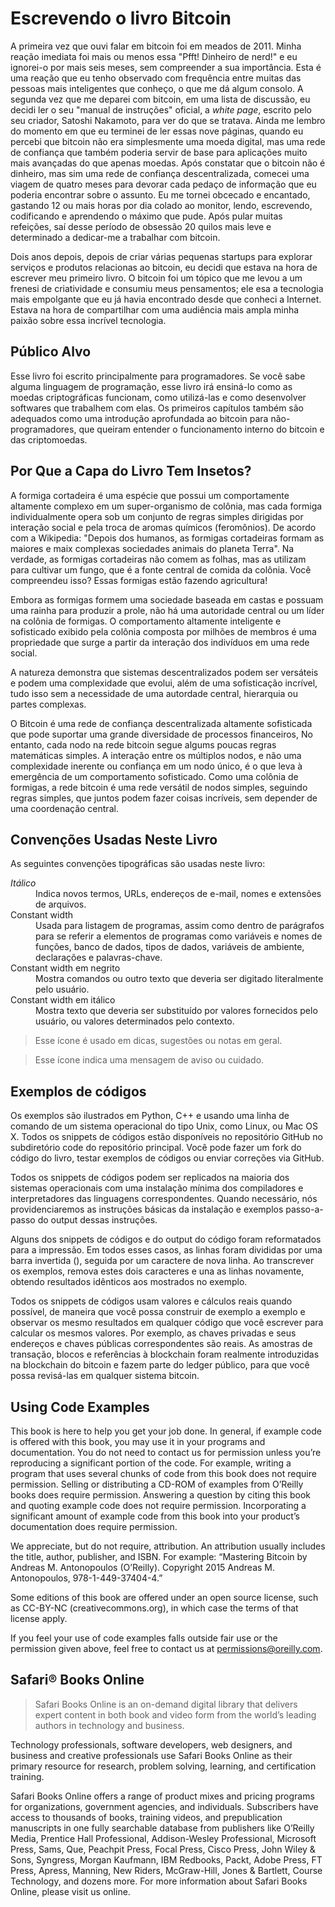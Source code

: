 # Escrevendo o livro Bitcoin

A primeira vez que ouvi falar em bitcoin foi em meados de 2011. Minha reação imediata foi mais ou menos essa "Pfft! Dinheiro de nerd!" e eu ignorei-o por mais seis meses, sem compreender a sua importância. Esta é uma reação que eu tenho observado com frequência entre muitas das pessoas mais inteligentes que conheço, o que me dá algum consolo. A segunda vez que me deparei com bitcoin, em uma lista de discussão, eu decidi ler o seu "manual de instruções" oficial, a _white page_, escrito pelo seu criador, Satoshi Nakamoto, para ver do que se tratava. Ainda me lembro do momento em que eu terminei de ler essas nove páginas, quando eu percebi que bitcoin não era simplesmente uma moeda digital, mas uma rede de confiança que também poderia servir de base para aplicações muito mais avançadas do que apenas moedas. Após constatar que o bitcoin não é dinheiro, mas sim uma rede de confiança descentralizada, comecei uma viagem de quatro meses para devorar cada pedaço de informação que eu poderia encontrar sobre o assunto. Eu me tornei obcecado e encantado, gastando 12 ou mais horas por dia colado ao monitor, lendo, escrevendo, codificando e aprendendo o máximo que pude. Após pular muitas refeições, saí desse período de obsessão 20 quilos mais leve e determinado a dedicar-me a trabalhar com bitcoin.

Dois anos depois, depois de criar várias pequenas startups para explorar serviços e produtos relacionas ao bitcoin, eu decidi que estava na hora de escrever meu primeiro livro. O bitcoin foi um tópico que me levou a um frenesi de criatividade e consumiu meus pensamentos; ele esa a tecnologia mais empolgante que eu já havia encontrado desde que conheci a Internet. Estava na hora de compartilhar com uma audiência mais ampla minha paixão sobre essa incrível tecnologia.

## Público Alvo

Esse livro foi escrito principalmente para programadores. Se você sabe alguma linguagem de programação, esse livro irá ensiná-lo como as moedas criptográficas funcionam, como utilizá-las e como desenvolver softwares que trabalhem com elas. Os primeiros capítulos também são adequados como uma introdução aprofundada ao bitcoin para não-programadores, que queiram entender o funcionamento interno do bitcoin e das criptomoedas.

## Por Que a Capa do Livro Tem Insetos?

A formiga cortadeira é uma espécie que possui um comportamente altamente complexo em um super-organismo de colônia, mas cada formiga individualmente opera sob um conjunto de regras simples dirigidas por interação social e pela troca de aromas químicos (feromônios). De acordo com a Wikipedia: "Depois dos humanos, as formigas cortadeiras formam as maiores e maix complexas sociedades animais do planeta Terra". Na verdade, as formigas cortadeiras não comem as folhas, mas as utilizam para cultivar um fungo, que é a fonte central de comida da colônia. Você compreendeu isso? Essas formigas estão fazendo agricultura!

Embora as formigas formem uma sociedade baseada em castas e possuam uma rainha para produzir a prole, não há uma autoridade central ou um líder na colônia de formigas. O comportamento altamente inteligente e sofisticado exibido pela colônia composta por milhões de membros é uma propriedade que surge a partir da interação dos indivíduos em uma rede social.

A natureza demonstra que sistemas descentralizados podem ser versáteis e podem uma complexidade que evolui, além de uma sofisticação incrível, tudo isso sem a necessidade de uma autordade central, hierarquia ou partes complexas.

O Bitcoin é uma rede de confiança descentralizada altamente sofisticada que pode suportar uma grande diversidade de processos financeiros, No entanto, cada nodo na rede bitcoin segue algums poucas regras matemáticas simples. A interação entre os múltiplos nodos, e não uma complexidade inerente ou confiança em um nodo único, é o que leva à emergência de um comportamento sofisticado. Como uma colônia de formigas, a rede bitcoin é uma rede versátil de nodos simples, seguindo regras simples, que juntos podem fazer coisas incríveis, sem depender de uma coordenação central.

## Convenções Usadas Neste Livro

As seguintes convenções tipográficas são usadas neste livro:

<dl>
<dt>
<em>Itálico</em>
</dt>
<dd>
Indica novos termos, URLs, endereços de e-mail, nomes e extensões de arquivos.
</dd>
<dt>
Constant width
</dt>
<dd>
Usada para listagem de programas, assim como dentro de parágrafos para se referir a elementos de programas como variáveis e nomes de funções, banco de dados, tipos de dados, variáveis de ambiente, declarações e palavras-chave.
</dd>
<dt>
Constant width em negrito
</dt>
<dd>
Mostra comandos ou outro texto que deveria ser digitado literalmente pelo usuário.
</dd>
<dt>Constant width em itálico</dt>
<dd>
Mostra texto que deveria ser substituído por valores fornecidos pelo usuário, ou valores determinados pelo contexto.
</dd>
</dl>

> Esse ícone é usado em dicas, sugestões ou notas em geral.

> Esse ícone indica uma mensagem de aviso ou cuidado.

## Exemplos de códigos

Os exemplos são ilustrados em Python, C++ e usando uma linha de comando de um sistema operacional do tipo Unix, como Linux, ou Mac OS X. Todos os snippets de códigos estão disponíveis no repositório GitHub no subdiretório code do repositório principal. Você pode fazer um fork do código do livro, testar exemplos de códigos ou enviar correções via GitHub.

Todos os snippets de códigos podem ser replicados na maioria dos sistemas operacionais com uma instalação mínima dos compiladores e interpretadores das linguagens correspondentes. Quando necessário, nós providenciaremos as instruções básicas da instalação e exemplos passo-a-passo do output dessas instruções.

Alguns dos snippets de códigos e do output do código foram reformatados para a impressão. Em todos esses casos, as linhas foram divididas por uma barra invertida (\), seguida por um caractere de nova linha. Ao transcrever os exemplos, remova estes dois caracteres e una as linhas novamente, obtendo resultados idênticos aos mostrados no exemplo.

Todos os snippets de códigos usam valores e cálculos reais quando possível, de maneira que você possa construir de exemplo a exemplo e observar os mesmo resultados em qualquer código que você escrever para calcular os mesmos valores. Por exemplo, as chaves privadas e seus endereços e chaves públicas correspondentes são reais. As amostras de transação, blocos e referências à blockchain foram realmente introduzidas na  blockchain do bitcoin e fazem parte do ledger público, para que você possa revisá-las em qualquer sistema bitcoin.

## Using Code Examples

This book is here to help you get your job done. In general, if example code is offered with this book, you may use it in your programs and documentation. You do not need to contact us for permission unless you’re reproducing a significant portion of the code. For example, writing a program that uses several chunks of code from this book does not require permission. Selling or distributing a CD-ROM of examples from O’Reilly books does require permission. Answering a question by citing this book and quoting example code does not require permission. Incorporating a significant amount of example code from this book into your product’s documentation does require permission.

We appreciate, but do not require, attribution. An attribution usually includes the title, author, publisher, and ISBN. For example: “Mastering Bitcoin by Andreas M. Antonopoulos (O’Reilly). Copyright 2015 Andreas M. Antonopoulos, 978-1-449-37404-4.”

Some editions of this book are offered under an open source license, such as CC-BY-NC (creativecommons.org), in which case the terms of that license apply.

If you feel your use of code examples falls outside fair use or the permission given above, feel free to contact us at <permissions@oreilly.com>.

## Safari® Books Online

> Safari Books Online is an on-demand digital library that delivers expert content in both book and video form from the world’s leading authors in technology and business.

Technology professionals, software developers, web designers, and business and creative professionals use Safari Books Online as their primary resource for research, problem solving, learning, and certification training.

Safari Books Online offers a range of product mixes and pricing programs for organizations, government agencies, and individuals. Subscribers have access to thousands of books, training videos, and prepublication manuscripts in one fully searchable database from publishers like O’Reilly Media, Prentice Hall Professional, Addison-Wesley Professional, Microsoft Press, Sams, Que, Peachpit Press, Focal Press, Cisco Press, John Wiley & Sons, Syngress, Morgan Kaufmann, IBM Redbooks, Packt, Adobe Press, FT Press, Apress, Manning, New Riders, McGraw-Hill, Jones & Bartlett, Course Technology, and dozens more. For more information about Safari Books Online, please visit us online.
